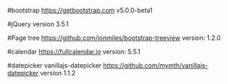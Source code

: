 #bootstrap
https://getbootstrap.com
v5.0.0-beta1

#jQuery
version 3.5.1

#Page tree
https://github.com/jonmiles/bootstrap-treeview
version: 1.2.0

#calendar
https://fullcalendar.io
version: 5.5.1

#datepicker
vanillajs-datepicker
https://github.com/mymth/vanillajs-datepicker
version 1.1.2
